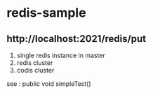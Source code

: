 # redis-sample


## http://localhost:2021/redis/put
1. single redis instance in master
2. redis cluster
3. codis cluster

see :
public void simpleTest()
